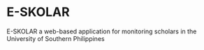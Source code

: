 # E-SKOLAR
E-SKOLAR a web-based application for monitoring scholars in the University of Southern Philippines
